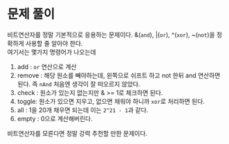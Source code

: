 # 문제 풀이

비트연산자를 정말 기본적으로 응용하는 문제이다.
&(`and`), |(`or`), ^(`xor`), ~(`not`)을 정확하게 사용할 줄 알아야 한다.   
여기서는 몇가지 명령어가 나오는데
1. add : `or` 연산으로 계산
2. remove : 해당 원소를 빼야하는데, 왼쪽으로 쉬프트 하고 not 한뒤 and 연산하면 된다. 즉 `nAnd` 처음엔 생각이 잘 떠오르지 않았다.
3. check : 원소가 있는지 없는지만 & >= 1로 체크하면 된다.
4. toggle: 원소가 있으면 지우고, 없으면 채워야 하니까 `xor`로 처리하면 된다.
5. all : 1을 20개 채우면 되는데 이는 `2^21 - 1`과 같다.
6. empty : 0으로 계산해버린다.

비트연산자를 모른다면 정말 강력 추천할 만한 문제이다.